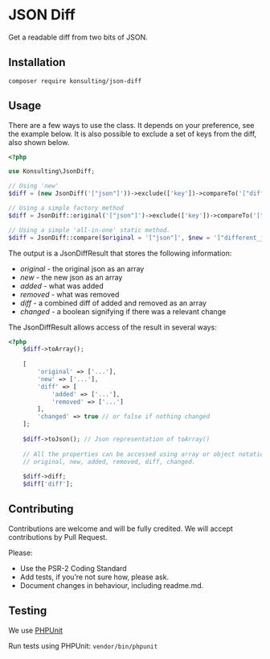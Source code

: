 #  JSON Diff

Get a readable diff from two bits of JSON.

## Installation

`composer require konsulting/json-diff`

## Usage

There are a few ways to use the class. It depends on your preference, see the example below.
It is also possible to exclude a set of keys from the diff, also shown below.

```php
<?php

use Konsulting\JsonDiff;

// Using 'new'
$diff = (new JsonDiff('["json"]'))->exclude(['key'])->compareTo('["different_json"]');

// Using a simple factory method
$diff = JsonDiff::original('["json"]')->exclude(['key'])->compareTo('["different_json"]');

// Using a simple 'all-in-one' static method.
$diff = JsonDiff::compare($original = '["json"]', $new = '["different_json"]', $exclude = ['key']);

```

The output is a JsonDiffResult that stores the following information:

 - *original* - the original json as an array
 - *new* - the new json as an array
 - *added* - what was added
 - *removed* - what was removed
 - *diff* - a combined diff of added and removed as an array
 - *changed* - a boolean signifying if there was a relevant change
 
 The JsonDiffResult allows access of the result in several ways:

```php
<?php
    $diff->toArray();
    
    [
        'original' => ['...'],
        'new' => ['...'],
        'diff' => [
            'added' => ['...'],
            'removed' => ['...']
        ],
        'changed' => true // or false if nothing changed
    ];
    
    $diff->toJson(); // Json representation of toArray()
    
    // All the properties can be accessed using array or object notation;
    // original, new, added, removed, diff, changed.
    
    $diff->diff;
    $diff['diff'];
```

## Contributing

Contributions are welcome and will be fully credited. We will accept contributions by Pull Request.

Please:

* Use the PSR-2 Coding Standard
* Add tests, if you’re not sure how, please ask.
* Document changes in behaviour, including readme.md.

## Testing
We use [PHPUnit](https://phpunit.de)

Run tests using PHPUnit: `vendor/bin/phpunit`
